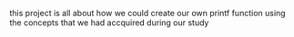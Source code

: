 this project is all about how we could create our own printf function using the concepts that we had accquired during our study
